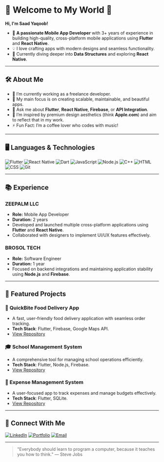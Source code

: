# 🌟 Welcome to My World 🌟

**Hi, I'm Saad Yaqoob!**

- 🚀 **A passionate Mobile App Developer** with 3+ years of experience in building high-quality, cross-platform mobile applications using **Flutter** and **React Native**.
- 💡 I love crafting apps with modern designs and seamless functionality.
- 🌱 Currently diving deeper into **Data Structures** and exploring **React Native**.

---

## 🛠 About Me

- 🔭 I’m currently working as a freelance developer.
- 🎯 My main focus is on creating scalable, maintainable, and beautiful apps.
- 💬 Ask me about **Flutter**, **React Native**, **Firebase**, or **API Integration**.
- 🎨 I’m inspired by premium design aesthetics (think **Apple.com**) and aim to reflect that in my work.
- ⚡ Fun Fact: I’m a coffee lover who codes with music!

---

## 🖥️ Languages & Technologies

![Flutter](https://img.shields.io/badge/Flutter-02569B?style=for-the-badge&logo=flutter&logoColor=white)
![React Native](https://img.shields.io/badge/React_Native-61DAFB?style=for-the-badge&logo=react&logoColor=black)
![Dart](https://img.shields.io/badge/Dart-0175C2?style=for-the-badge&logo=dart&logoColor=white)
![JavaScript](https://img.shields.io/badge/JavaScript-F7DF1E?style=for-the-badge&logo=javascript&logoColor=black)
![Node.js](https://img.shields.io/badge/Node.js-339933?style=for-the-badge&logo=node.js&logoColor=white)
![C++](https://img.shields.io/badge/C%2B%2B-00599C?style=for-the-badge&logo=c%2B%2B&logoColor=white)
![HTML](https://img.shields.io/badge/HTML5-E34F26?style=for-the-badge&logo=html5&logoColor=white)
![CSS](https://img.shields.io/badge/CSS3-1572B6?style=for-the-badge&logo=css3&logoColor=white)
![Git](https://img.shields.io/badge/Git-F05032?style=for-the-badge&logo=git&logoColor=white)

---

## 📚 Experience

### **ZEEPALM LLC**  
- **Role:** Mobile App Developer  
- **Duration:** 2 years  
- Developed and launched multiple cross-platform applications using **Flutter** and **React Native**. 
- Collaborated with designers to implement UI/UX features effectively. 

### **BROSOL TECH**  
- **Role:** Software Engineer  
- **Duration:** 1 year  
- Focused on backend integrations and maintaining application stability using **Node.js** and **Firebase**. 

---

## 🌟 Featured Projects

### 📱 **QuickBite Food Delivery App**
- A fast, user-friendly food delivery application with seamless order tracking.
- **Tech Stack**: Flutter, Firebase, Google Maps API.
- [View Repository](https://github.com/saad-yaqoob/quickbite)

### 🎓 **School Management System**
- A comprehensive tool for managing school operations efficiently.
- **Tech Stack**: Flutter, Node.js, Firebase.
- [View Repository](https://github.com/saad-yaqoob/school-management)

### 💸 **Expense Management System**
- A user-focused app to track expenses and manage budgets effectively.
- **Tech Stack**: Flutter, SQLite.
- [View Repository](https://github.com/saad-yaqoob/expense-management)

---

## 🤝 Connect With Me

[![LinkedIn](https://img.shields.io/badge/LinkedIn-0077B5?style=for-the-badge&logo=linkedin&logoColor=white)](https://linkedin.com/in/saad-yaqoob)
[![Portfolio](https://img.shields.io/badge/Portfolio-000000?style=for-the-badge&logo=About.me&logoColor=white)](https://saadyaqoob.com)
[![Email](https://img.shields.io/badge/Email-D14836?style=for-the-badge&logo=gmail&logoColor=white)](mailto:saad.yaqoob@example.com)

---

> "Everybody should learn to program a computer, because it teaches you how to think." — Steve Jobs

